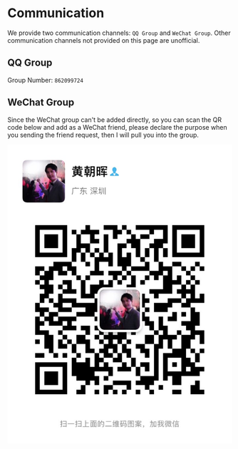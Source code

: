 # Communication

We provide two communication channels: `QQ Group` and `WeChat Group`. Other communication channels not provided on this page are unofficial.

## QQ Group

Group Number: `862099724`

## WeChat Group

Since the WeChat group can't be added directly, so you can scan the QR code below and add as a WeChat friend, please declare the purpose when you sending the friend request, then I will pull you into the group.

![wechat](./imgs/wechat.jpg ':size=375')